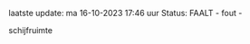 laatste update: 
ma 16-10-2023 17:46   uur 
Status: FAALT - fout - 
<div class="service R">schijfruimte</div>